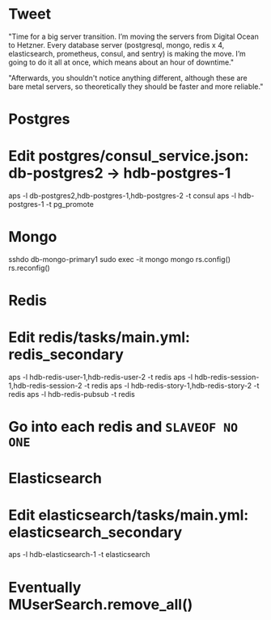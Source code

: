 # Tweet
"Time for a big server transition. I’m moving the servers from Digital Ocean to Hetzner. Every database server (postgresql, mongo, redis x 4, elasticsearch, prometheus, consul, and sentry) is making the move. I’m going to do it all at once, which means about an hour of downtime."

"Afterwards, you shouldn't notice anything different, although these are bare metal servers, so theoretically they should be faster and more reliable."

# Postgres

# Edit postgres/consul_service.json: db-postgres2 -> hdb-postgres-1
aps -l db-postgres2,hdb-postgres-1,hdb-postgres-2 -t consul
aps -l hdb-postgres-1 -t pg_promote

# Mongo

sshdo db-mongo-primary1
sudo exec -it mongo mongo
rs.config()
rs.reconfig()


# Redis

# Edit redis/tasks/main.yml: redis_secondary
aps -l hdb-redis-user-1,hdb-redis-user-2 -t redis
aps -l hdb-redis-session-1,hdb-redis-session-2 -t redis
aps -l hdb-redis-story-1,hdb-redis-story-2 -t redis
aps -l hdb-redis-pubsub -t redis
# Go into each redis and `SLAVEOF NO ONE`

# Elasticsearch

# Edit elasticsearch/tasks/main.yml: elasticsearch_secondary
aps -l hdb-elasticsearch-1 -t elasticsearch
# Eventually MUserSearch.remove_all()

